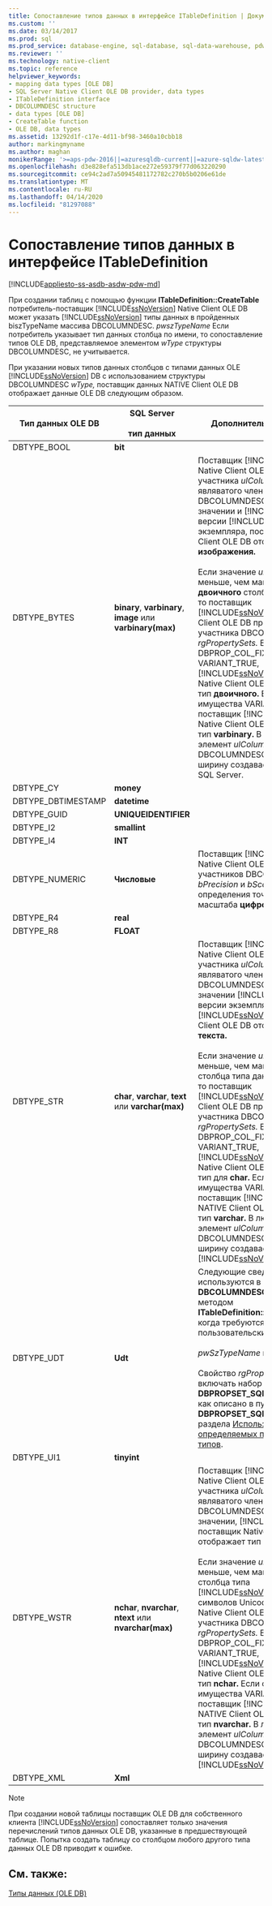 ```yaml
---
title: Сопоставление типов данных в интерфейсе ITableDefinition | Документация Майкрософт
ms.custom: ''
ms.date: 03/14/2017
ms.prod: sql
ms.prod_service: database-engine, sql-database, sql-data-warehouse, pdw
ms.reviewer: ''
ms.technology: native-client
ms.topic: reference
helpviewer_keywords:
- mapping data types [OLE DB]
- SQL Server Native Client OLE DB provider, data types
- ITableDefinition interface
- DBCOLUMNDESC structure
- data types [OLE DB]
- CreateTable function
- OLE DB, data types
ms.assetid: 13292d1f-c17e-4d11-bf98-3460a10cbb18
author: markingmyname
ms.author: maghan
monikerRange: '>=aps-pdw-2016||=azuresqldb-current||=azure-sqldw-latest||>=sql-server-2016||=sqlallproducts-allversions||>=sql-server-linux-2017||=azuresqldb-mi-current'
ms.openlocfilehash: d3e828efa513db1ace272e59379f77d063220290
ms.sourcegitcommit: ce94c2ad7a50945481172782c270b5b0206e61de
ms.translationtype: MT
ms.contentlocale: ru-RU
ms.lasthandoff: 04/14/2020
ms.locfileid: "81297088"
---
```

# <a name="data-type-mapping-in-itabledefinition"></a>Сопоставление типов данных в интерфейсе ITableDefinition
[!INCLUDE[appliesto-ss-asdb-asdw-pdw-md](../../includes/appliesto-ss-asdb-asdw-pdw-md.md)]

  При создании таблиц с помощью функции **ITableDefinition::CreateTable** потребитель-поставщик [!INCLUDE[ssNoVersion](../../includes/ssnoversion-md.md)] Native Client OLE DB может указать [!INCLUDE[ssNoVersion](../../includes/ssnoversion-md.md)] типы данных в пройденных biszTypeName массива DBCOLUMNDESC. *pwszTypeName* Если потребитель указывает тип данных столбца по имени, то сопоставление типов OLE DB, представляемое элементом *wType* структуры DBCOLUMNDESC, не учитывается.  
  
 При указании новых типов данных столбцов с типами данных OLE [!INCLUDE[ssNoVersion](../../includes/ssnoversion-md.md)] DB с использованием структуры DBCOLUMNDESC *wType,* поставщик данных NATIVE Client OLE DB отображает данные OLE DB следующим образом.  
  
|Тип данных OLE DB|SQL Server<br /><br /> тип данных|Дополнительные сведения|  
|----------------------|------------------------------|----------------------------|  
|DBTYPE_BOOL|**bit**||  
|DBTYPE_BYTES|**binary**, **varbinary**, **image** или **varbinary(max)**|Поставщик [!INCLUDE[ssNoVersion](../../includes/ssnoversion-md.md)] Native Client OLE DB проверяет участника *ulColumnSize,* являватого членом структуры DBCOLUMNDESC. Основываясь на значении и [!INCLUDE[ssNoVersion](../../includes/ssnoversion-md.md)] версии [!INCLUDE[ssNoVersion](../../includes/ssnoversion-md.md)] экземпляра, поставщик Native Client OLE DB отображает тип **изображения.**<br /><br /> Если значение *ulColumnSize* меньше, чем максимальная длина **двоичного** столбца типа данных, то поставщик [!INCLUDE[ssNoVersion](../../includes/ssnoversion-md.md)] Native Client OLE DB проверяет участника DBCOLUMNDESC *rgPropertySets.* Если DBPROP_COL_FIXEDLENGTH VARIANT_TRUE, [!INCLUDE[ssNoVersion](../../includes/ssnoversion-md.md)] поставщик Native Client OLE DB отображает тип **двоичного.** Если стоимость имущества VARIANT_FALSE, поставщик [!INCLUDE[ssNoVersion](../../includes/ssnoversion-md.md)] Native Client OLE DB отображает тип **varbinary.** В любом случае элемент *ulColumnSize* структуры DBCOLUMNDESC определяет ширину создаваемого столбца SQL Server.|  
|DBTYPE_CY|**money**||  
|DBTYPE_DBTIMESTAMP|**datetime**||  
|DBTYPE_GUID|**UNIQUEIDENTIFIER**||  
|DBTYPE_I2|**smallint**||  
|DBTYPE_I4|**INT**||  
|DBTYPE_NUMERIC|**Числовые**|Поставщик [!INCLUDE[ssNoVersion](../../includes/ssnoversion-md.md)] Native Client OLE DB проверяет участников DBCOLUMDESC *bPrecision* и *bScale* для определения точности и масштаба **цифрового** столбца.|  
|DBTYPE_R4|**real**||  
|DBTYPE_R8|**FLOAT**||  
|DBTYPE_STR|**char**, **varchar**, **text** или **varchar(max)**|Поставщик [!INCLUDE[ssNoVersion](../../includes/ssnoversion-md.md)] Native Client OLE DB проверяет участника *ulColumnSize,* являватого членом структуры DBCOLUMNDESC. Основываясь на значении [!INCLUDE[ssNoVersion](../../includes/ssnoversion-md.md)] и версии экземпляра, поставщик [!INCLUDE[ssNoVersion](../../includes/ssnoversion-md.md)] NATIVE Client OLE DB отображает тип **текста.**<br /><br /> Если значение *ulColumnSize* меньше, чем максимальная длина столбца типа данных мультибайт, то поставщик [!INCLUDE[ssNoVersion](../../includes/ssnoversion-md.md)] Native Client OLE DB проверяет участника DBCOLUMNDESC *rgPropertySets.* Если DBPROP_COL_FIXEDLENGTH VARIANT_TRUE, [!INCLUDE[ssNoVersion](../../includes/ssnoversion-md.md)] поставщик Native Client OLE DB отображает тип для **char.** Если стоимость имущества VARIANT_FALSE, поставщик [!INCLUDE[ssNoVersion](../../includes/ssnoversion-md.md)] NATIVE Client OLE DB отображает тип **varchar.** В любом случае элемент *ulColumnSize* структуры DBCOLUMNDESC определяет ширину создаваемого столбца [!INCLUDE[ssNoVersion](../../includes/ssnoversion-md.md)].|  
|DBTYPE_UDT|**Udt**|Следующие сведения используются в структурах **DBCOLUMNDESC**, применяемых методом **ITableDefinition::CreateTable**, когда требуются столбцы пользовательских типов:<br /><br /> *pwSzTypeName* игнорируется.<br /><br /> Свойство *rgPropertySets* должно включать набор свойств **DBPROPSET_SQLSERVERCOLUMN**, как описано в пункте **DBPROPSET_SQLSERVERCOLUMN** раздела [Использование определяемых пользователем типов](../../relational-databases/native-client/features/using-user-defined-types.md).|  
|DBTYPE_UI1|**tinyint**||  
|DBTYPE_WSTR|**nchar**, **nvarchar**, **ntext** или **nvarchar(max)**|Поставщик [!INCLUDE[ssNoVersion](../../includes/ssnoversion-md.md)] Native Client OLE DB проверяет участника *ulColumnSize,* являватого членом структуры DBCOLUMNDESC. Основываясь на значении, [!INCLUDE[ssNoVersion](../../includes/ssnoversion-md.md)] поставщик Native Client OLE DB отображает тип к **ntext.**<br /><br /> Если значение *ulColumnSize* меньше, чем максимальная длина столбца типа [!INCLUDE[ssNoVersion](../../includes/ssnoversion-md.md)] данных символов Unicode, то поставщик Native Client OLE DB проверяет участника DBCOLUMNDESC *rgPropertySets.* Если DBPROP_COL_FIXEDLENGTH VARIANT_TRUE, [!INCLUDE[ssNoVersion](../../includes/ssnoversion-md.md)] поставщик Native Client OLE DB отображает тип **nchar.** Если стоимость имущества VARIANT_FALSE, поставщик [!INCLUDE[ssNoVersion](../../includes/ssnoversion-md.md)] NATIVE Client OLE DB отображает тип **nvarchar.** В любом случае элемент *ulColumnSize* структуры DBCOLUMNDESC определяет ширину создаваемого столбца [!INCLUDE[ssNoVersion](../../includes/ssnoversion-md.md)].|  
|DBTYPE_XML|**Xml**||  
  
> [!NOTE]  
>  При создании новой таблицы поставщик OLE DB для собственного клиента [!INCLUDE[ssNoVersion](../../includes/ssnoversion-md.md)] сопоставляет только значения перечислений типов данных OLE DB, указанные в предшествующей таблице. Попытка создать таблицу со столбцом любого другого типа данных OLE DB приводит к ошибке.  
  
## <a name="see-also"></a>См. также:  
 [Типы данных (OLE DB)](../../relational-databases/native-client-ole-db-data-types/data-types-ole-db.md)  
  
  
